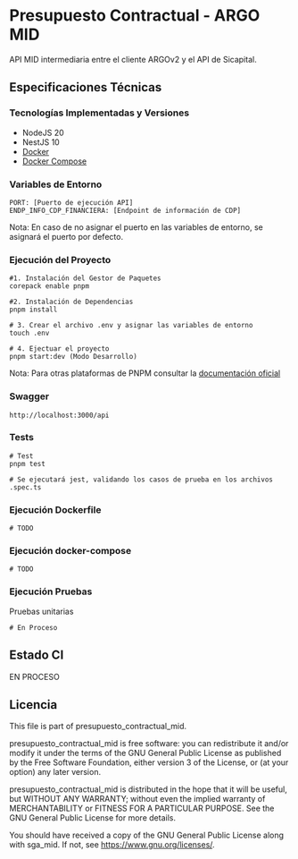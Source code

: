 # Presupuesto Contractual - ARGO MID

API MID intermediaria entre el cliente ARGOv2 y el API de Sicapital.

## Especificaciones Técnicas

### Tecnologías Implementadas y Versiones
* NodeJS 20
* NestJS 10
* [Docker](https://docs.docker.com/engine/install/)
* [Docker Compose](https://docs.docker.com/compose/)

### Variables de Entorno
```shell
PORT: [Puerto de ejecución API]
ENDP_INFO_CDP_FINANCIERA: [Endpoint de información de CDP]
```
Nota: En caso de no asignar el puerto en las variables de entorno, se asignará el puerto por defecto.

### Ejecución del Proyecto
```shell
#1. Instalación del Gestor de Paquetes
corepack enable pnpm

#2. Instalación de Dependencias
pnpm install

# 3. Crear el archivo .env y asignar las variables de entorno
touch .env

# 4. Ejectuar el proyecto
pnpm start:dev (Modo Desarrollo)
```
Nota: Para otras plataformas de PNPM consultar la [documentación oficial](https://pnpm.io/installation)

### Swagger
```shell
http://localhost:3000/api
```

### Tests
```shell
# Test
pnpm test

# Se ejecutará jest, validando los casos de prueba en los archivos .spec.ts

```


### Ejecución Dockerfile
```shell
# TODO
```

### Ejecución docker-compose
```shell
# TODO
```

### Ejecución Pruebas

Pruebas unitarias
```shell
# En Proceso
```

## Estado CI

EN PROCESO

## Licencia

This file is part of presupuesto_contractual_mid.

presupuesto_contractual_mid is free software: you can redistribute it and/or modify it under the terms of the GNU General Public License as published by the Free Software Foundation, either version 3 of the License, or (at your option) any later version.

presupuesto_contractual_mid is distributed in the hope that it will be useful, but WITHOUT ANY WARRANTY; without even the implied warranty of MERCHANTABILITY or FITNESS FOR A PARTICULAR PURPOSE. See the GNU General Public License for more details.

You should have received a copy of the GNU General Public License along with sga_mid. If not, see https://www.gnu.org/licenses/.
